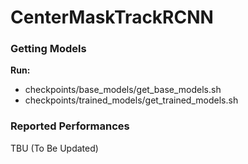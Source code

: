 # CenterMaskTrackRCNN

### Getting Models

__Run:__
* checkpoints/base_models/get_base_models.sh
* checkpoints/trained_models/get_trained_models.sh

### Reported Performances

TBU (To Be Updated)


